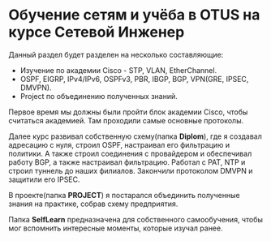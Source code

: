 #  Обучение сетям и учёба в OTUS на курсе Сетевой Инженер



Данный раздел будет разделен на несколько составляющие:

- Изучение по академии Cisco - STP, VLAN, EtherChannel.
- OSPF, EIGRP, IPv4/IPv6, OSPFv3, PBR, IBGP, BGP, VPN(GRE, IPSEC, DMVPN).
- Project по объединению полученных знаний.

Первое время мы должны были пройти блок академии Cisco, чтобы считаться академией. Там проходили самые основные протоколы.

Далее курс развивал собственную схему(папка **Diplom**), где я создавал адресацию с нуля, строил OSPF, настраивал его фильтрацию и политики. А также строил соединения с провайдером и обеспечивал работу BGP, а также настраивал фильтрацию. Работал с PAT, NTP и строил туннель до наших филиалов. Закончили протоколом DMVPN и защитили его IPSEC.

В проекте(папка **PROJECT**) я постарался объединить полученные знания на практике, собрав схему предприятия. 

Папка **SelfLearn** предназначена для собственного самообучения, чтобы мог вспомнить интересные моменты, которые изучал ранее. 

